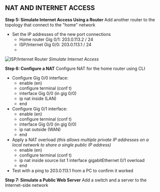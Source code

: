 ## NAT AND INTERNET ACCESS 

**Step 5: Simulate Internet Access Using a Router** 
Add another router to the topology that connect to the "home" network
- Set the IP addresses of the new port connections
  - Home router Gig 0/1: 203.0.113.2 / 24
  - ISP/Internet Gig 0/0: 203.0.113.1 / 24
  - 
![ISP/Internet Router](Step5-InternetRouter.png)
*Simulate Internet Access*

**Step 6: Configure a NAT**
Configure NAT for the home router using CLI 
- Configure Gig 0/0 interface:
  - enable (en)
  - configure terminal (conf t)
  - interface Gig 0/0 (in gig 0/0)
  - ip nat inside (LAN)
  - end
- Configure Gig 0/1 interface:
  - enable (en)
  - configure terminal (conf t)
  - interface Gig 0/0 (in gig 0/0)
  - ip nat outside (WAN)
  - end
- Apply a NAT overload
*(this allows multiple private IP addresses on a local network to share a single public IP address)*
  - enable (en)
  - configure terminal (conf t)
  - ip nat inside source list 1 interface gigabitEthernet 0/1 overload
  - end
- Test with a ping to 203.0.113.1 from a PC to confirm it worked

**Step 7: Simulate a Public Web Server**
Add a switch and a server to the Internet-side network 
